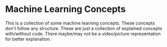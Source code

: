 # Machine Learning Concepts

This is a collection of some machine learning concepts. 
These concepts don't follow any structure. 
These are just a collection of explained concepts with/without code. 
There maybe/may not be a video/picture representation for better explanation.
